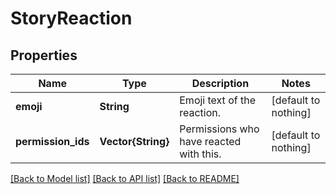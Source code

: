 # StoryReaction


## Properties
Name | Type | Description | Notes
------------ | ------------- | ------------- | -------------
**emoji** | **String** | Emoji text of the reaction. | [default to nothing]
**permission_ids** | **Vector{String}** | Permissions who have reacted with this. | [default to nothing]


[[Back to Model list]](../README.md#models) [[Back to API list]](../README.md#api-endpoints) [[Back to README]](../README.md)


